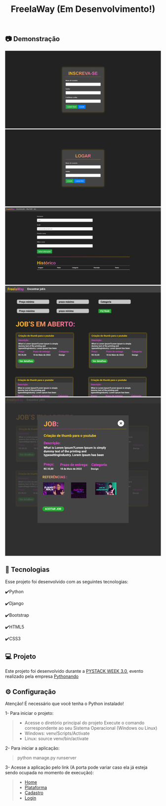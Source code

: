 <h1 align="center">
   FreelaWay (Em Desenvolvimento!)
</h1>

<br>

## :camera: Demonstração

<div align="center">

![png1](github/Cadastro.png)
![png2](github/Logar.png)
![png3](github/Perfil.png)
![png4](github/Jobs.png)
![png5](github/Jobs2.png)

</div>

## :rocket: Tecnologias

Esse projeto foi desenvolvido com as seguintes tecnologias:

✔️Python

✔️Django

✔️Bootstrap

✔️HTML5

✔️CSS3

## 💻 Projeto

Este projeto foi desenvolvido durante a [PYSTACK WEEK 3.0](https://pythonando.com.br/inscricao/psw3), evento realizado pela empresa [Pythonando](https://www.linkedin.com/company/pythonando/)

## ⚙ Configuração

Atenção! É necessário que você tenha o Python instalado!

1- Para iniciar o projeto:
> - Acesse o diretório principal do projeto
> Execute o comando correspondente ao seu Sistema Operacional (Windows ou Linux)
> - Windows: venv/Scripts/Activate
> - Linux: source venv/bin/activate

2- Para iniciar a aplicação:
> python manage.py runserver

3- Acesse a aplicação pelo link (A porta pode variar caso ela já esteja sendo ocupada no momento de execução):
> - [Home](http://127.0.0.1:8000)
> - [Plataforma](http://127.0.0.1:8000/plataforma)
> - [Cadastro](http://127.0.0.1:8000/auth/cadastro)
> - [Login](http://127.0.0.1:8000/auth/logar)
